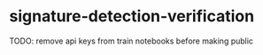 # signature-detection-verification
 
TODO: remove api keys from train notebooks before making public

